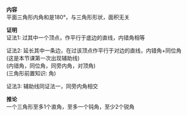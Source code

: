 **内容**  
平面三角形内角和是180°，与三角形形状，面积无关  
  
**证明**  
证法1: 过其中一个顶点，作平行于底边的直线，内错角相等  
  
证法2: 延长其中一条边，在过该顶点作平行于对边的直线，内错角+同位角  
(这是本节课第一次出现辅助线)  
(内错角，同位角，同旁内角，对顶角)  
(三角形前置知识: 角)  
  
证法3: 辅助线同证法一，同旁内角相交  
  
**推论**  
一个三角形至多1个直角，至多一个钝角，至少2个锐角  
